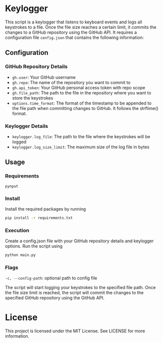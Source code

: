 # Keylogger

This script is a keylogger that listens to keyboard events and logs all keystrokes to a file. Once the file size reaches a certain limit, it commits the changes to a GitHub repository using the GitHub API. It requires a configuration file `config.json` that contains the following information:

## Configuration

### GitHub Repository Details

- `gh.user`: Your GitHub username
- `gh.repo`: The name of the repository you want to commit to
- `gh.api_token`: Your GitHub personal access token with repo scope
- `gh.file_path`: The path to the file in the repository where you want to store the keystrokes
- `options.time_format`: The format of the timestamp to be appended to the file path when committing changes to GitHub. It follows the strftime() format.

### Keylogger Details

- `keylogger.log_file`: The path to the file where the keystrokes will be logged
- `keylogger.log_size_limit`: The maximum size of the log file in bytes

## Usage

### Requirements

`pynput`

### Install

Install the required packages by running

```bash
pip install -r requirements.txt
```

### Execution

Create a config.json file with your GitHub repository details and keylogger options.
Run the script using

```bash
python main.py
```

### Flags

`-c, --config-path`: optional path to config file

The script will start logging your keystrokes to the specified file path.
Once the file size limit is reached, the script will commit the changes to the specified GitHub repository using the GitHub API.

# License

This project is licensed under the MIT License. See LICENSE for more information.
